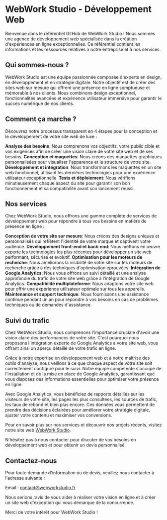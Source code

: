 # WebWork Studio - Développement Web

Bienvenue dans le référentiel GitHub de WebWork Studio ! Nous sommes une agence de développement web spécialisée dans la création d'expériences en ligne exceptionnelles. Ce référentiel contient les informations et les ressources relatives à notre entreprise et à nos services.

## Qui sommes-nous ?
WebWork Studio est une équipe passionnée composée d'experts en design, en développement et en stratégie digitale. Notre objectif est de créer des sites web sur mesure qui offrent une présence en ligne somptueuse et mémorable à nos clients. Nous combinons design exceptionnel, fonctionnalités avancées et expérience utilisateur immersive pour garantir le succès numérique de nos clients.

## Comment ça marche ?
Découvrez notre processus transparent en 4 étapes pour la conception et le développement de votre site web de luxe :

**Analyse des besoins**: Nous comprenons vos objectifs, votre public cible et vos exigences afin de créer une vision claire de votre site web et de ses besoins.
**Conception et maquettes**: Nous créons des maquettes graphiques personnalisées pour visualiser l'apparence et la structure de votre site.
**Développement et intégration**: Nous transformons les maquettes en un site web fonctionnel, utilisant les dernières technologies pour une expérience utilisateur exceptionnelle.
**Tests et déploiement**: Nous vérifions minutieusement chaque aspect du site pour garantir son bon fonctionnement et sa compatibilité avant son lancement réussi.

## Nos services
Chez WebWork Studio, nous offrons une gamme complète de services de développement web pour répondre à tous vos besoins en matière de présence en ligne :

**Conception de votre site sur mesure**: Nous créons des designs uniques et personnalisés qui reflètent l'identité de votre marque et captivent votre audience.
**Développement front-end et back-end**: Nous mettons en œuvre experte les technologies les plus récentes pour développer un site web performant, sécurisé et évolutif.
**Optimisation pour les moteurs de recherche**: Nous améliorons la visibilité de votre site sur les moteurs de recherche grâce à des techniques d'optimisation éprouvées.
**Intégration de Google Analytics**: Nous vous offrons un suivi détaillé et une analyse approfondie du trafic de votre site web grâce à l'intégration de Google Analytics.
**Compatibilité multiplateforme**: Nous adaptons votre site web pour offrir une expérience utilisateur optimale sur tous les appareils.
**Maintenance et support technique**: Nous fournissons une assistance continue pendant un an pour répondre à vos besoins en cas de problèmes techniques ou de demandes d'assistance.

## Suivi du trafic
Chez WebWork Studio, nous comprenons l'importance cruciale d'avoir une vision claire des performances de votre site. C'est pourquoi nous proposons l'intégration experte de Google Analytics à votre site web, vous offrant ainsi un aperçu détaillé de votre trafic en ligne.

Grâce à notre expertise en développement web et à notre maîtrise des outils d'analyse, nous veillons à ce que chaque aspect de votre site soit correctement configuré pour le suivi. Notre équipe compétente s'occupe de l'installation et de la mise en place de Google Analytics, garantissant que vous disposez des informations essentielles pour optimiser votre présence en ligne.

Avec Google Analytics, vous bénéficiez de rapports détaillés sur les visiteurs de votre site, les pages les plus consultées, les sources de trafic, les taux de rebond et bien plus encore. Ces données vous permettent de prendre des décisions éclairées pour améliorer votre stratégie digitale, ajuster votre contenu et maximiser vos conversions.

Pour en savoir plus sur nos services et découvrir nos projets récents, visitez notre site web [WebWork Studio](https://webwork-studio.fr).

N'hésitez pas à nous contacter pour discuter de vos besoins en développement web et pour obtenir un devis personnalisé.

## Contactez-nous
Pour toute demande d'information ou de devis, veuillez nous contacter à l'adresse suivante :

Email : contact@webworkstudio.fr

Nous serions ravis de vous aider à réaliser votre vision en ligne et à créer un site web d'exception qui vous démarque de la concurrence.

Merci de votre intérêt pour WebWork Studio !
